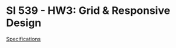 # SI 539 - HW3: Grid & Responsive Design

[Specifications](https://docs.google.com/document/d/1GDhHEpqbBY-Wc39eyerRu1t7koUyxPHZNmLDc_-qSWE/edit?usp=sharing)
